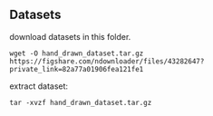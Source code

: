 ## Datasets

download datasets in this folder.

``
wget -O hand_drawn_dataset.tar.gz https://figshare.com/ndownloader/files/43282647?private_link=82a77a01906fea121fe1
``

extract dataset:

``
tar -xvzf hand_drawn_dataset.tar.gz
``

